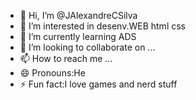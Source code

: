- 👋 Hi, I’m @JAlexandreCSilva
- 👀 I’m interested in desenv.WEB html css
- 🌱 I’m currently learning ADS
- 💞️ I’m looking to collaborate on ...
- 📫 How to reach me ...
- 😄 Pronouns:He
- ⚡ Fun fact:I love games and nerd stuff 

<!---
JAlexandreCSilva/JAlexandreCSilva is a ✨ special ✨ repository because its `README.md` (this file) appears on your GitHub profile.
You can click the Preview link to take a look at your changes.
--->
